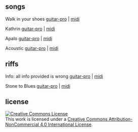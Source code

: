 
## songs

Walk in your shoes [guitar-pro](https://github.com/chief/music/blob/master/songs/walk_in_your_shoes/walk_in_your_shoes.gp?raw=true) | 
[midi](https://soundcloud.com/user-796353030-649878200/walk-in-your-shoes)

Kathrin [guitar-pro](https://github.com/chief/music/blob/master/songs/kathrin/kathrin.gp?raw=true) | [midi](https://soundcloud.com/user-796353030-649878200/kathrin)

Apalo [guitar-pro](https://github.com/chief/music/blob/master/songs/apalo/Apalo.gp) | [midi](https://soundcloud.com/user-796353030-649878200/apalo)

Acoustic [guitar-pro](https://github.com/chief/music/blob/master/songs/acoustic/acoustic.gp) | [midi](https://soundcloud.com/user-796353030-649878200/acoustic)

## riffs

Info: all info provided is wrong [guitar-pro](https://github.com/chief/music/blob/master/riffs/all_info_provided_is_wrong/all_info_provided_is_wrong.gp?raw=true) |
[midi](https://soundcloud.com/user-796353030-649878200/info-all-info-provided-is-wrong)

Stone to Blues [guitar-pro](https://github.com/chief/music/blob/master/riffs/stone_to_blues/Stone%20to%20Blues.gp?raw=true) | 
[midi](https://soundcloud.com/user-796353030-649878200/stone-to-blues)

## license

<a rel="license" href="http://creativecommons.org/licenses/by-nc/4.0/"><img alt="Creative Commons License" style="border-width:0" src="https://i.creativecommons.org/l/by-nc/4.0/88x31.png" /></a><br />This work is licensed under a <a rel="license" href="http://creativecommons.org/licenses/by-nc/4.0/">Creative Commons Attribution-NonCommercial 4.0 International License</a>.
